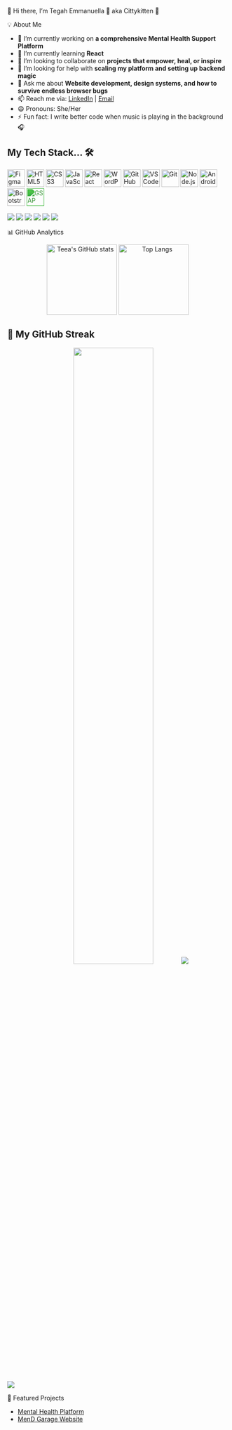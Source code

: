 👋 Hi there, I’m Tegah Emmanuella 🤙 aka Cittykitten 🐾



💡 About Me

- 🔭 I’m currently working on **a comprehensive Mental Health Support Platform**
- 🌱 I’m currently learning **React**
- 👯 I’m looking to collaborate on **projects that empower, heal, or inspire**
- 🤔 I’m looking for help with **scaling my platform and setting up backend magic**
- 💬 Ask me about **Website development, design systems, and how to survive endless browser bugs**
- 📫 Reach me via: [LinkedIn](https://www.linkedin.com/in/emmanuella-tegah-56b902355/) | [Email](mailto:tegahtiana14@gmail.com)
- 😄 Pronouns: She/Her
- ⚡ Fun fact: I write better code when music is playing in the background 🎧




## My Tech Stack...  🛠 

<p align="left">
  <img src="https://cdn.jsdelivr.net/gh/devicons/devicon/icons/figma/figma-original.svg" alt="Figma" width="40" height="40"/>
  <!-- <img src="https://img.icons8.com/ios-filled/50/webflow.png" alt="Webflow" title="Webflow" width="40"/> -->
  <img src="https://img.icons8.com/color/48/html-5--v1.png" alt="HTML5" title="HTML5" width="40"/>
  <img src="https://img.icons8.com/color/48/css3.png" alt="CSS3" title="CSS3" width="40"/>
  <img src="https://img.icons8.com/color/48/javascript--v1.png" alt="JavaScript" title="JavaScript" width="40"/>
  <img src="https://img.icons8.com/officel/40/react.png" alt="React" title="React" width="40"/>
  <!-- <img src="https://img.icons8.com/color/48/tailwind_css.png" alt="Tailwind CSS" title="Tailwind CSS" width="40"/> -->
  <img src="https://img.icons8.com/color/48/wordpress.png" alt="WordPress" title="WordPress" width="40"/>
  <img src="https://img.icons8.com/ios-glyphs/40/github.png" alt="GitHub" title="GitHub" width="40"/>
  <img src="https://cdn.jsdelivr.net/gh/devicons/devicon/icons/vscode/vscode-original.svg" alt="VS Code" width="40" height="40"/>
  <img src="https://cdn.jsdelivr.net/gh/devicons/devicon/icons/git/git-original.svg" alt="Git" width="40" height="40"/>
  <img src="https://cdn.jsdelivr.net/gh/devicons/devicon/icons/nodejs/nodejs-original.svg" alt="Node.js" width="40" height="40"/>
    <img src="https://cdn.jsdelivr.net/gh/devicons/devicon/icons/android/android-original.svg" alt="Android" width="40" height="40"/>
  <img src="https://cdn.jsdelivr.net/gh/devicons/devicon/icons/bootstrap/bootstrap-original.svg" alt="Bootstrap" width="40" height="40"/>
<!--   <img src="https://img.icons8.com/external-tal-revivo-color-tal-revivo/48/external-gsap-a-suite-of-tools-for-high-performance-html5-animations-logo-color-tal-revivo.png" alt="GSAP" title="GSAP" width="40"/> -->
    <img src="https://cdn.jsdelivr.net/npm/simple-icons@v10/icons/greensock.svg" alt="GSAP" title="GSAP" width="40" style="filter: invert(41%) sepia(80%) saturate(395%) hue-rotate(70deg) brightness(95%) contrast(92%);"/>
</p>


<p align="left">
  <img src="https://img.shields.io/badge/Figma-F24E1E?style=for-the-badge&logo=figma&logoColor=fff"/>
  <img src="https://img.shields.io/badge/HTML-E34F26?style=for-the-badge&logo=html5&logoColor=fff"/>
  <img src="https://img.shields.io/badge/CSS-1572B6?style=for-the-badge&logo=css3&logoColor=fff"/>
  <img src="https://img.shields.io/badge/JavaScript-F7DF1E?style=for-the-badge&logo=javascript&logoColor=000"/>
  <img src="https://img.shields.io/badge/React-20232A?style=for-the-badge&logo=react&logoColor=61DAFB"/>
  <img src="https://img.shields.io/badge/GSAP-88CE02?style=for-the-badge&logo=greensock&logoColor=fff"/>
</p>


📊 GitHub Analytics

<div align="center">
  <img src="https://github-readme-stats.vercel.app/api?username=Cittykitten&show_icons=true&theme=radical" alt="Teea's GitHub stats" height="160"/>
  <img src="https://github-readme-stats.vercel.app/api/top-langs/?username=Cittykitten&layout=compact&theme=radical" alt="Top Langs" height="160"/>
</div>


## 🧠 My  GitHub Streak 

<p align="center">
  <img src="https://streak-stats.demolab.com/?user=Cittykitten&theme=react" width="60%"/>
  <img src="https://github-readme-activity-graph.vercel.app/graph?username=Cittykitten&theme=react-dark" />
</p>




<img src="https://github-readme-activity-graph.vercel.app/graph?username=Cittykitten&theme=react-dark" />




📌 Featured Projects

- [Mental Health Platform](https://mentalhealth-flame-ten.vercel.app/)  
- [MenD Garage Website](https://men-d-official.vercel.app/index.html)




